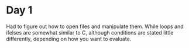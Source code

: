 # Day 1

Had to figure out how to open files and manipulate them.
While loops and ifelses are somewhat similar to C, although
conditions are stated little differently, depending on
how you want to evaluate.
